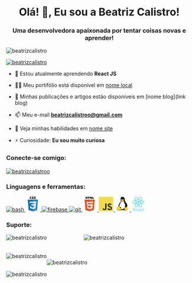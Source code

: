 <h1 align="center">Olá! 👋, Eu sou a Beatriz Calistro!</h1>
<h3 align="center">Uma desenvolvedora apaixonada por tentar coisas novas e aprender!</h3>

<p align="left"> <img src="https://komarev.com/ghpvc/?username=beatrizcalistro&label=Profile%20views&color=0e75b6&style=flat" alt="beatrizcalistro" /> </p>

<p align="left"> <a href="https://github.com/ryo-ma/github-profile-trophy"><img src="https://github-profile-trophy.vercel.app/?username=beatrizcalistro" alt="beatrizcalistro" /></a> </p>

- 🌱 Estou atualmente aprendendo **React JS**

- 👨‍💻 Meu portifólio está disponível em [nome local](link)

- 📝 Minhas publicações e artigos estão disponíveis em [nome blog](link blog)

- 📫 Meu e-mail **beatrizcalistroo@gmail.com**

- 📄 Veja minhas habilidades em [nome site](link)

- ⚡ Curiosidade: **Eu sou muito curiosa**

<h3 align="left">Conecte-se comigo:</h3>
<p align="left">
<a href="https://instagram.com/beatrizcalistroo" target="blank"><img align="center" src="https://raw.githubusercontent.com/rahuldkjain/github-profile-readme-generator/master/src/images/icons/Social/instagram.svg" alt="beatrizcalistroo" height="30" width="40" /></a>
</p>

<h3 align="left">Linguagens e ferramentas:</h3>
<p align="left"> <a href="https://www.gnu.org/software/bash/" target="_blank" rel="noreferrer"> <img src="https://www.vectorlogo.zone/logos/gnu_bash/gnu_bash-icon.svg" alt="bash" width="40" height="40"/> </a> <a href="https://www.w3schools.com/css/" target="_blank" rel="noreferrer"> <img src="https://raw.githubusercontent.com/devicons/devicon/master/icons/css3/css3-original-wordmark.svg" alt="css3" width="40" height="40"/> </a> <a href="https://firebase.google.com/" target="_blank" rel="noreferrer"> <img src="https://www.vectorlogo.zone/logos/firebase/firebase-icon.svg" alt="firebase" width="40" height="40"/> </a> <a href="https://git-scm.com/" target="_blank" rel="noreferrer"> <img src="https://www.vectorlogo.zone/logos/git-scm/git-scm-icon.svg" alt="git" width="40" height="40"/> </a> <a href="https://www.w3.org/html/" target="_blank" rel="noreferrer"> <img src="https://raw.githubusercontent.com/devicons/devicon/master/icons/html5/html5-original-wordmark.svg" alt="html5" width="40" height="40"/> </a> <a href="https://developer.mozilla.org/en-US/docs/Web/JavaScript" target="_blank" rel="noreferrer"> <img src="https://raw.githubusercontent.com/devicons/devicon/master/icons/javascript/javascript-original.svg" alt="javascript" width="40" height="40"/> </a> <a href="https://www.linux.org/" target="_blank" rel="noreferrer"> <img src="https://raw.githubusercontent.com/devicons/devicon/master/icons/linux/linux-original.svg" alt="linux" width="40" height="40"/> </a> <a href="https://reactjs.org/" target="_blank" rel="noreferrer"> <img src="https://raw.githubusercontent.com/devicons/devicon/master/icons/react/react-original-wordmark.svg" alt="react" width="40" height="40"/> </a> </p>

<h3 align="left">Suporte:</h3>
<p><a href="https://www.buymeacoffee.com/beatrizcalistro"> <img align="left" src="https://cdn.buymeacoffee.com/buttons/v2/default-yellow.png" height="50" width="210" alt="beatrizcalistro" /></a><a href="https://ko-fi.com/beatrizcalistro"> <img align="left" src="https://cdn.ko-fi.com/cdn/kofi3.png?v=3" height="50" width="210" alt="beatrizcalistro" /></a></p><br><br>

<p><img align="left" src="https://github-readme-stats.vercel.app/api/top-langs?username=beatrizcalistro&show_icons=true&locale=en&layout=compact" alt="beatrizcalistro" /></p>

<p>&nbsp;<img align="center" src="https://github-readme-stats.vercel.app/api?username=beatrizcalistro&show_icons=true&theme=dark&locale=en" alt="beatrizcalistro" /></p>

<p><img align="center" src="https://github-readme-streak-stats.herokuapp.com/?user=beatrizcalistro&" alt="beatrizcalistro" /></p>

